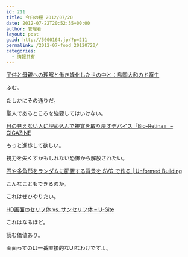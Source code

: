 ```yaml
---
id: 211
title: 今日の糧 2012/07/20
date: 2012-07-22T20:52:35+00:00
author: 管理者
layout: post
guid: http://5000164.jp/?p=211
permalink: /2012-07-food_20120720/
categories:
  - 情報共有
---
```

<section> 

<div>
  <a href="http://dochikushow.blog3.fc2.com/blog-entry-2362.html">子供と母親への理解と働き蜂化した世の中と：島国大和のド畜生</a>
</div>

ふむ。
  
たしかにその通りだ。
  
聖人であるところを強要してはいけない。 </section> <section> 

<div>
  <a href="http://gigazine.net/news/20120719-laser-powered-bionic-eye/">目の見えない人に埋め込んで視覚を取り戻すデバイス「Bio-Retina」 &#8211; GIGAZINE</a>
</div>

もっと進歩して欲しい。
  
視力を失くすかもしれない恐怖から解放されたい。 </section> <section> 

<div>
  <a href="http://unformedbuilding.com/articles/random-geometric-pattern-background-with-svg/">円や多角形をランダムに配置する背景を SVG で作る | Unformed Building</a>
</div>

こんなこともできるのか。
  
これはぜひやりたい。 </section> <section> 

<div>
  <a href="http://www.usability.gr.jp/alertbox/web-typography.html">HD画面のセリフ体 vs. サンセリフ体 – U-Site</a>
</div>

これはなるほど。
  
読む価値あり。
  
画面ってのは一番直接的なUIなわけですよ。 </section>